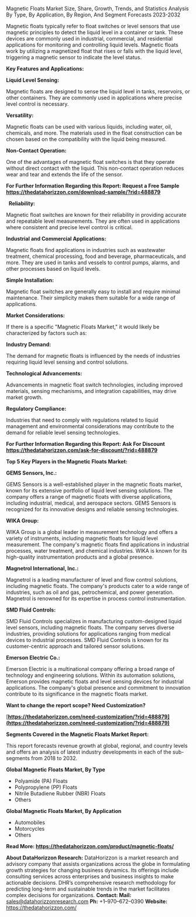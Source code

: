 ﻿Magnetic Floats Market Size, Share, Growth, Trends, and Statistics Analysis By Type, By Application, By Region, And Segment Forecasts 2023-2032

Magnetic floats typically refer to float switches or level sensors that use magnetic principles to detect the liquid level in a container or tank. These devices are commonly used in industrial, commercial, and residential applications for monitoring and controlling liquid levels. Magnetic floats work by utilizing a magnetized float that rises or falls with the liquid level, triggering a magnetic sensor to indicate the level status.

**Key Features and Applications:**

**Liquid Level Sensing:**

Magnetic floats are designed to sense the liquid level in tanks, reservoirs, or other containers. They are commonly used in applications where precise level control is necessary.

**Versatility:**

Magnetic floats can be used with various liquids, including water, oil, chemicals, and more. The materials used in the float construction can be chosen based on the compatibility with the liquid being measured.

**Non-Contact Operation:**

One of the advantages of magnetic float switches is that they operate without direct contact with the liquid. This non-contact operation reduces wear and tear and extends the life of the sensor.

**For Further Information Regarding this Report: Request a Free Sample <https://thedatahorizzon.com/download-sample/?rid=488879>** 

` `**Reliability:**

Magnetic float switches are known for their reliability in providing accurate and repeatable level measurements. They are often used in applications where consistent and precise level control is critical.

**Industrial and Commercial Applications:**

Magnetic floats find applications in industries such as wastewater treatment, chemical processing, food and beverage, pharmaceuticals, and more. They are used in tanks and vessels to control pumps, alarms, and other processes based on liquid levels.

**Simple Installation:**

Magnetic float switches are generally easy to install and require minimal maintenance. Their simplicity makes them suitable for a wide range of applications.

**Market Considerations:**

If there is a specific "Magnetic Floats Market," it would likely be characterized by factors such as:

**Industry Demand:**

The demand for magnetic floats is influenced by the needs of industries requiring liquid level sensing and control solutions.

**Technological Advancements:**

Advancements in magnetic float switch technologies, including improved materials, sensing mechanisms, and integration capabilities, may drive market growth.

**Regulatory Compliance:**

Industries that need to comply with regulations related to liquid management and environmental considerations may contribute to the demand for reliable level sensing technologies.

**For Further Information Regarding this Report: Ask For Discount <https://thedatahorizzon.com/ask-for-discount/?rid=488879>** 

**Top 5 Key Players in the Magnetic Floats Market:**

**GEMS Sensors, Inc.:**

GEMS Sensors is a well-established player in the magnetic floats market, known for its extensive portfolio of liquid level sensing solutions. The company offers a range of magnetic floats with diverse applications, including industrial, medical, and aerospace sectors. GEMS Sensors is recognized for its innovative designs and reliable sensing technologies.

**WIKA Group:**

WIKA Group is a global leader in measurement technology and offers a variety of instruments, including magnetic floats for liquid level measurement. The company's magnetic floats find applications in industrial processes, water treatment, and chemical industries. WIKA is known for its high-quality instrumentation products and a global presence.

**Magnetrol International, Inc.:**

Magnetrol is a leading manufacturer of level and flow control solutions, including magnetic floats. The company's products cater to a wide range of industries, such as oil and gas, petrochemical, and power generation. Magnetrol is renowned for its expertise in process control instrumentation.

**SMD Fluid Controls:**

SMD Fluid Controls specializes in manufacturing custom-designed liquid level sensors, including magnetic floats. The company serves diverse industries, providing solutions for applications ranging from medical devices to industrial processes. SMD Fluid Controls is known for its customer-centric approach and tailored sensor solutions.

**Emerson Electric Co.:**

Emerson Electric is a multinational company offering a broad range of technology and engineering solutions. Within its automation solutions, Emerson provides magnetic floats and level sensing devices for industrial applications. The company's global presence and commitment to innovation contribute to its significance in the magnetic floats market.

**Want to change the report scope? Need Customization?**

[**https://thedatahorizzon.com/need-customization/?rid=488879](https://thedatahorizzon.com/need-customization/?rid=488879)** 

**Segments Covered in the Magnetic Floats Market Report:**

This report forecasts revenue growth at global, regional, and country levels and offers an analysis of latest industry developments in each of the sub-segments from 2018 to 2032.

**Global Magnetic Floats Market, By Type**

- Polyamide (PA) Floats
- Polypropylene (PP) Floats
- Nitrile Butadiene Rubber (NBR) Floats
- Others

**Global Magnetic Floats Market, By Application**

- Automobiles
- Motorcycles
- Others

**Read More: <https://thedatahorizzon.com/product/magnetic-floats/>** 

**About DataHorizzon Research:**DataHorizzon is a market research and advisory company that assists organizations across the globe in formulating growth strategies for changing business dynamics. Its offerings include consulting services across enterprises and business insights to make actionable decisions. DHR’s comprehensive research methodology for predicting long-term and sustainable trends in the market facilitates complex decisions for organizations.**Contact:Mail:** sales@datahorizzonresearch.com**Ph:** +1–970–672–0390**Website:** https://thedatahorizzon.com/
